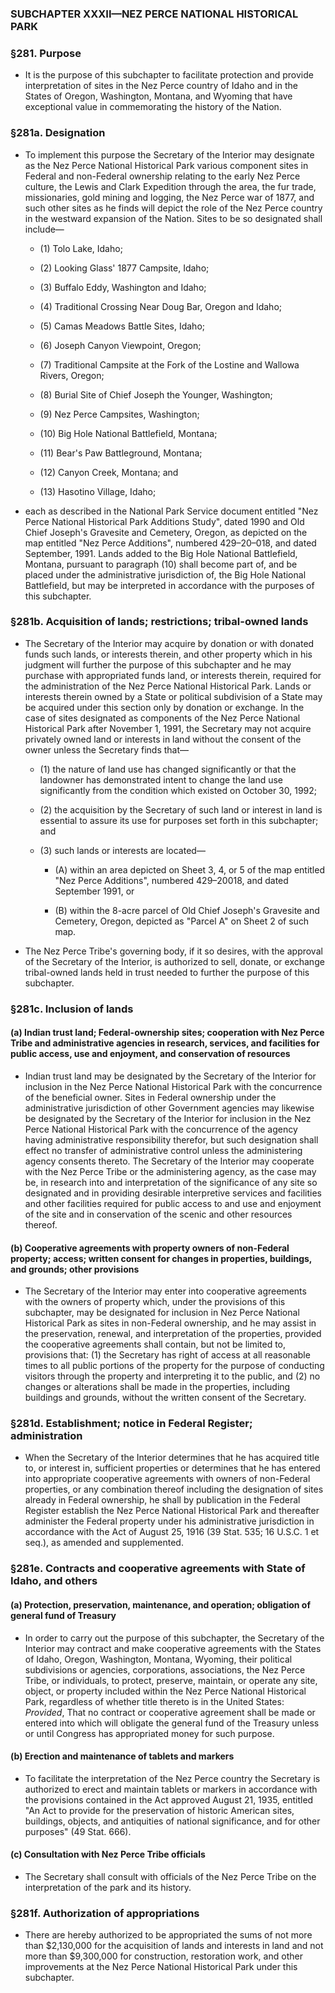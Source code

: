 ### SUBCHAPTER XXXII—NEZ PERCE NATIONAL HISTORICAL PARK

### §281. Purpose
* It is the purpose of this subchapter to facilitate protection and provide interpretation of sites in the Nez Perce country of Idaho and in the States of Oregon, Washington, Montana, and Wyoming that have exceptional value in commemorating the history of the Nation.

### §281a. Designation
* To implement this purpose the Secretary of the Interior may designate as the Nez Perce National Historical Park various component sites in Federal and non-Federal ownership relating to the early Nez Perce culture, the Lewis and Clark Expedition through the area, the fur trade, missionaries, gold mining and logging, the Nez Perce war of 1877, and such other sites as he finds will depict the role of the Nez Perce country in the westward expansion of the Nation. Sites to be so designated shall include—

  * (1) Tolo Lake, Idaho;

  * (2) Looking Glass' 1877 Campsite, Idaho;

  * (3) Buffalo Eddy, Washington and Idaho;

  * (4) Traditional Crossing Near Doug Bar, Oregon and Idaho;

  * (5) Camas Meadows Battle Sites, Idaho;

  * (6) Joseph Canyon Viewpoint, Oregon;

  * (7) Traditional Campsite at the Fork of the Lostine and Wallowa Rivers, Oregon;

  * (8) Burial Site of Chief Joseph the Younger, Washington;

  * (9) Nez Perce Campsites, Washington;

  * (10) Big Hole National Battlefield, Montana;

  * (11) Bear's Paw Battleground, Montana;

  * (12) Canyon Creek, Montana; and

  * (13) Hasotino Village, Idaho;


* each as described in the National Park Service document entitled "Nez Perce National Historical Park Additions Study", dated 1990 and Old Chief Joseph's Gravesite and Cemetery, Oregon, as depicted on the map entitled "Nez Perce Additions", numbered 429–20–018, and dated September, 1991. Lands added to the Big Hole National Battlefield, Montana, pursuant to paragraph (10) shall become part of, and be placed under the administrative jurisdiction of, the Big Hole National Battlefield, but may be interpreted in accordance with the purposes of this subchapter.

### §281b. Acquisition of lands; restrictions; tribal-owned lands
* The Secretary of the Interior may acquire by donation or with donated funds such lands, or interests therein, and other property which in his judgment will further the purpose of this subchapter and he may purchase with appropriated funds land, or interests therein, required for the administration of the Nez Perce National Historical Park. Lands or interests therein owned by a State or political subdivision of a State may be acquired under this section only by donation or exchange. In the case of sites designated as components of the Nez Perce National Historical Park after November 1, 1991, the Secretary may not acquire privately owned land or interests in land without the consent of the owner unless the Secretary finds that—

  * (1) the nature of land use has changed significantly or that the landowner has demonstrated intent to change the land use significantly from the condition which existed on October 30, 1992;

  * (2) the acquisition by the Secretary of such land or interest in land is essential to assure its use for purposes set forth in this subchapter; and

  * (3) such lands or interests are located—

    * (A) within an area depicted on Sheet 3, 4, or 5 of the map entitled "Nez Perce Additions", numbered 429–20018, and dated September 1991, or

    * (B) within the 8-acre parcel of Old Chief Joseph's Gravesite and Cemetery, Oregon, depicted as "Parcel A" on Sheet 2 of such map.


* The Nez Perce Tribe's governing body, if it so desires, with the approval of the Secretary of the Interior, is authorized to sell, donate, or exchange tribal-owned lands held in trust needed to further the purpose of this subchapter.

### §281c. Inclusion of lands
#### (a) Indian trust land; Federal-ownership sites; cooperation with Nez Perce Tribe and administrative agencies in research, services, and facilities for public access, use and enjoyment, and conservation of resources
* Indian trust land may be designated by the Secretary of the Interior for inclusion in the Nez Perce National Historical Park with the concurrence of the beneficial owner. Sites in Federal ownership under the administrative jurisdiction of other Government agencies may likewise be designated by the Secretary of the Interior for inclusion in the Nez Perce National Historical Park with the concurrence of the agency having administrative responsibility therefor, but such designation shall effect no transfer of administrative control unless the administering agency consents thereto. The Secretary of the Interior may cooperate with the Nez Perce Tribe or the administering agency, as the case may be, in research into and interpretation of the significance of any site so designated and in providing desirable interpretive services and facilities and other facilities required for public access to and use and enjoyment of the site and in conservation of the scenic and other resources thereof.

#### (b) Cooperative agreements with property owners of non-Federal property; access; written consent for changes in properties, buildings, and grounds; other provisions
* The Secretary of the Interior may enter into cooperative agreements with the owners of property which, under the provisions of this subchapter, may be designated for inclusion in Nez Perce National Historical Park as sites in non-Federal ownership, and he may assist in the preservation, renewal, and interpretation of the properties, provided the cooperative agreements shall contain, but not be limited to, provisions that: (1) the Secretary has right of access at all reasonable times to all public portions of the property for the purpose of conducting visitors through the property and interpreting it to the public, and (2) no changes or alterations shall be made in the properties, including buildings and grounds, without the written consent of the Secretary.

### §281d. Establishment; notice in Federal Register; administration
* When the Secretary of the Interior determines that he has acquired title to, or interest in, sufficient properties or determines that he has entered into appropriate cooperative agreements with owners of non-Federal properties, or any combination thereof including the designation of sites already in Federal ownership, he shall by publication in the Federal Register establish the Nez Perce National Historical Park and thereafter administer the Federal property under his administrative jurisdiction in accordance with the Act of August 25, 1916 (39 Stat. 535; 16 U.S.C. 1 et seq.), as amended and supplemented.

### §281e. Contracts and cooperative agreements with State of Idaho, and others
#### (a) Protection, preservation, maintenance, and operation; obligation of general fund of Treasury
* In order to carry out the purpose of this subchapter, the Secretary of the Interior may contract and make cooperative agreements with the States of Idaho, Oregon, Washington, Montana, Wyoming, their political subdivisions or agencies, corporations, associations, the Nez Perce Tribe, or individuals, to protect, preserve, maintain, or operate any site, object, or property included within the Nez Perce National Historical Park, regardless of whether title thereto is in the United States: _Provided_, That no contract or cooperative agreement shall be made or entered into which will obligate the general fund of the Treasury unless or until Congress has appropriated money for such purpose.

#### (b) Erection and maintenance of tablets and markers
* To facilitate the interpretation of the Nez Perce country the Secretary is authorized to erect and maintain tablets or markers in accordance with the provisions contained in the Act approved August 21, 1935, entitled "An Act to provide for the preservation of historic American sites, buildings, objects, and antiquities of national significance, and for other purposes" (49 Stat. 666).

#### (c) Consultation with Nez Perce Tribe officials
* The Secretary shall consult with officials of the Nez Perce Tribe on the interpretation of the park and its history.

### §281f. Authorization of appropriations
* There are hereby authorized to be appropriated the sums of not more than $2,130,000 for the acquisition of lands and interests in land and not more than $9,300,000 for construction, restoration work, and other improvements at the Nez Perce National Historical Park under this subchapter.